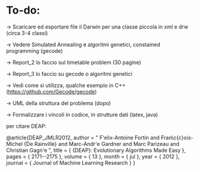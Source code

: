 # To-do:

-> Scaricare ed esportare file il Darwin per una classe piccola in xml e drw (circa 3-4 classi)

-> Vedere Simulated Annealing e algoritmi genetici, constained programming (gecode)

-> Report_2 lo faccio sul timetable problem (30 pagine)

-> Report_3 lo faccio su gecode o algoritmi genetici

-> Vedi come si utilizza, qualche esempio in C++ (https://github.com/Gecode/gecode)

-> UML della struttura del problema (dopo)

-> Formalizzare i vincoli in codice, in strutture dati (latex, java)

per citare DEAP:

@article{DEAP_JMLR2012, 
    author    = " F\'elix-Antoine Fortin and Fran\c{c}ois-Michel {De Rainville} and Marc-Andr\'e Gardner and Marc Parizeau and Christian Gagn\'e ",
    title     = { {DEAP}: Evolutionary Algorithms Made Easy },
    pages    = { 2171--2175 },
    volume    = { 13 },
    month     = { jul },
    year      = { 2012 },
    journal   = { Journal of Machine Learning Research }
}
